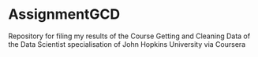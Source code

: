 # AssignmentGCD
Repository for filing my results of the Course Getting and Cleaning Data of the Data Scientist specialisation of John Hopkins University via Coursera
